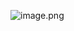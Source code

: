 ![image.png](https://tazdingo-images.oss-cn-hongkong.aliyuncs.com/tazdingo-images20240809005418.png)
